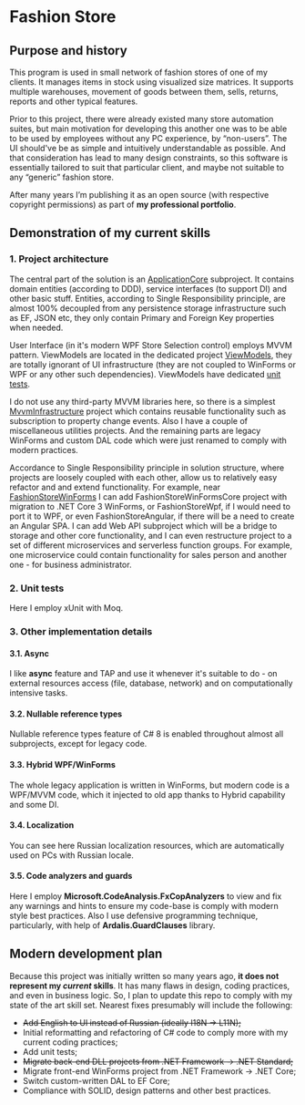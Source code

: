 # Fashion Store

## Purpose and history

This program is used in small network of fashion stores of one of my
clients. It manages items in stock using visualized size matrices. It
supports multiple warehouses, movement of goods between them, sells,
returns, reports and other typical features.

Prior to this project, there were already existed many store automation suites, but main
motivation for developing this another one was to be able to be
used by employees without any PC experience, by “non-users”. The UI
should've be as simple and intuitively understandable as possible. And
that consideration has lead to many design constraints, so this software
is essentially tailored to suit that particular client, and maybe not
suitable to any “generic” fashion store.

After many years I’m publishing it as an open source (with respective
copyright permissions) as part of **my professional portfolio**.

## Demonstration of my current skills

### 1. Project architecture

The central part of the solution is an [ApplicationCore](https://github.com/vkradio/FashionStore/src/ApplicationCore) subproject. It contains domain entities (according to DDD), service interfaces (to support DI) and other basic stuff. Entities, according to Single Responsibility principle, are almost 100% decoupled from any persistence storage infrastructure such as EF, JSON etc, they only contain Primary and Foreign Key properties when needed.

User Interface (in it's modern WPF Store Selection control) employs MVVM pattern. ViewModels are located in the dedicated project [ViewModels](https://github.com/vkradio/FashionStore/src/ViewModels), they are totally ignorant of UI infrastructure (they are not coupled to WinForms or WPF or any other such dependencies). ViewModels have dedicated [unit tests](https://github.com/vkradio/FashionStore/tests/tests/ViewModelsTests).

I do not use any third-party MVVM libraries here, so there is a simplest [MvvmInfrastructure](https://github.com/vkradio/FashionStore/src/MvvmInfrastructure) project which contains reusable functionality such as subscription to property change events. Also I have a couple of miscellaneous utilities projects. And the remaining parts are legacy WinForms and custom DAL code which were just renamed to comply with modern practices.

Accordance to Single Responsibility principle in solution structure, where projects are loosely coupled with each other, allow us to relatively easy refactor and and extend functionality. For example, near [FashionStoreWinForms](https://github.com/vkradio/FashionStore/src/FashionStoreWinForms) I can add FashionStoreWinFormsCore project with migration to .NET Core 3 WinForms, or FashionStoreWpf, if I would need to port it to WPF, or even FashionStoreAngular, if there will be a need to create an Angular SPA. I can add Web API subproject which will be a bridge to storage and other core functionality, and I can even restructure project to a set of different microservices and serverless function groups. For example, one microservice could contain functionality for sales person and another one - for business administrator.

### 2. Unit tests

Here I employ xUnit with Moq.

### 3. Other implementation details

#### 3.1. Async

I like **async** feature and TAP and use it whenever it's suitable to do - on external resources access (file, database, network) and on computationally intensive tasks.

#### 3.2. Nullable reference types

Nullable reference types feature of C# 8 is enabled throughout almost all subprojects, except for legacy code.

#### 3.3. Hybrid WPF/WinForms

The whole legacy application is written in WinForms, but modern code is a WPF/MVVM code, which it injected to old app thanks to Hybrid capability and some DI.

#### 3.4. Localization

You can see here Russian localization resources, which are automatically used on PCs with Russian locale.

#### 3.5. Code analyzers and guards

Here I employ **Microsoft.CodeAnalysis.FxCopAnalyzers** to view and fix any warnings and hints to ensure my code-base is comply with modern style best practices. Also I use defensive programming technique, particularly, with help of **Ardalis.GuardClauses** library.

## Modern development plan

Because this project was initially written so many years ago, **it does
not represent my _current_ skills**. It has many flaws in design, coding
practices, and even in business logic. So, I plan to update this repo
to comply with my state of the art skill set. Nearest fixes presumably
will include the following:

* ~~Add English to UI instead of Russian (ideally I18N → L11N);~~
* Initial reformatting and refactoring of C# code to comply more with my
  current coding practices;
* Add unit tests;
* ~~Migrate back-end DLL projects from .NET Framework → .NET Standard;~~
* Migrate front-end WinForms project from .NET Framework → .NET Core;
* Switch custom-written DAL to EF Core;
* Compliance with SOLID, design patterns and other best practices.